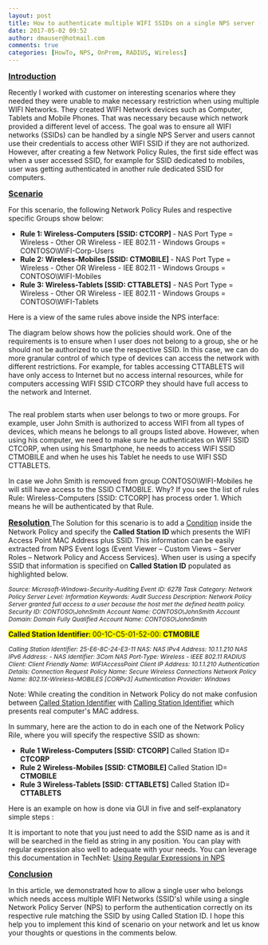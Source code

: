 ```yaml
---
layout: post
title: How to authenticate multiple WIFI SSIDs on a single NPS server (RADIUS)
date: 2017-05-02 09:52
author: dmauser@hotmail.com
comments: true
categories: [HowTo, NPS, OnPrem, RADIUS, Wireless]
---
```

<span style="font-size: 12pt;text-decoration: underline"><strong>Introduction
</strong></span>

Recently I worked with customer on interesting scenarios where they needed they were unable to make necessary restriction when using multiple WIFI Networks. They created WIFI Network devices such as Computer, Tablets and Mobile Phones. That was necessary because which network provided a different level of access. The goal was to ensure all WIFI networks (SSIDs) can be handled by a single NPS Server and users cannot use their credentials to access other WIFI SSID if they are not authorized. However, after creating a few Network Policy Rules, the first side effect was when a user accessed SSID, for example for SSID dedicated to mobiles, user was getting authenticated in another rule dedicated SSID for computers.

<span style="font-size: 12pt;text-decoration: underline"><strong>Scenario
</strong></span>

For this scenario, the following Network Policy Rules and respective specific Groups show below:
<ul>
 	<li><strong>Rule 1: Wireless-Computers [SSID: CTCORP]
</strong>- NAS Port Type = Wireless - Other OR Wireless - IEE 802.11
- Windows Groups = CONTOSO\WIFI-Corp-Users</li>
 	<li><strong>Rule 2: Wireless-Mobiles [SSID: CTMOBILE] </strong>
- NAS Port Type = Wireless - Other OR Wireless - IEE 802.11
- Windows Groups = CONTOSO\WIFI-Mobiles</li>
 	<li><strong>Rule 3: Wireless-Tablets [SSID: CTTABLETS]</strong>
- NAS Port Type = Wireless - Other OR Wireless - IEE 802.11
- Windows Groups = CONTOSO\WIFI-Tablets</li>
</ul>
Here is a view of the same rules above inside the NPS interface:

<img src="https://msdnshared.blob.core.windows.net/media/2017/05/050217_1451_Howtoauthen1.png" alt="" />

The diagram below shows how the policies should work. One of the requirements is to ensure when I user does not belong to a group, she or he should not be authorized to use the respective SSID. In this case, we can do more granular control of which type of devices can access the network with different restrictions. For example, for tables accessing CTTABLETS will have only access to Internet but no access internal resources, while for computers accessing WIFI SSID CTCORP they should have full access to the network and Internet.

<img src="https://msdnshared.blob.core.windows.net/media/2017/05/050217_1451_Howtoauthen2.png" alt="" />

The real problem starts when user belongs to two or more groups. For example, user John Smith is authorized to access WIFI from all types of devices, which means he belongs to all groups listed above. However, when using his computer, we need to make sure he authenticates on WIFI SSID CTCORP, when using his Smartphone, he needs to access WIFI SSID CTMOBILE and when he uses his Tablet he needs to use WIFI SSD CTTABLETS.

In case we John Smith is removed from group CONTOSO\WIFI-Mobiles he will still have access to the SSID CTMOBILE. Why? If you see the list of rules Rule: Wireless-Computers [SSID: CTCORP] has process order 1. Which means he will be authenticated by that Rule.

<span style="font-size: 12pt;text-decoration: underline"><strong>Resolution
</strong></span>The Solution for this scenario is to add a <span style="text-decoration: underline">Condition</span> inside the Network Policy and specify the <strong>Called Station ID </strong>which presents the WIFI Access Point MAC Address plus SSID.<strong>
</strong>This information can be easily extracted from NPS Event logs (Event Viewer – Custom Views – Server Roles – Network Policy and Access Services). When user is using a specify SSID that information is specified on <strong>Called Station ID</strong> populated as highlighted below.<strong>
</strong>

<span style="font-size: 9pt"><em>Source: Microsoft-Windows-Security-Auditing
Event ID: 6278
Task Category: Network Policy Server
Level: Information
Keywords: Audit Success
Description: Network Policy Server granted full access to a user because the host met the defined health policy.
Security ID: CONTOSO\JohnSmith
Account Name: CONTOSO\JohnSmith
Account Domain: Domain
Fully Qualified Account Name: CONTOSO\JohnSmith   </em></span>

<span style="background-color: yellow"><strong>Called Station Identifier: </strong>00-1C-C5-01-52-00: <strong>CTMOBILE </strong></span><strong>
</strong>

<span style="font-size: 9pt"><em>Calling Station Identifier: 25-E6-8C-24-E3-11
NAS: NAS IPv4 Address: 10.1.1.210
NAS IPv6 Address: -
NAS Identifier: 3Com NAS
Port-Type: Wireless - IEEE 802.11
RADIUS Client: Client Friendly Name: WIFIAccessPoint
Client IP Address: 10.1.1.210
Authentication Details: Connection Request Policy
Name: Secure Wireless Connections Network Policy
Name: 802.1X-Wireless-MOBILES [CORPv3]
Authentication Provider: Windows
</em></span>

Note: While creating the condition in Network Policy do not make confusion between <span style="text-decoration: underline">Called Station Identifier</span> with <span style="text-decoration: underline">Calling Station Identifier</span> which presents real computer's MAC address.

In summary, here are the action to do in each one of the Network Policy Rile, where you will specify the respective SSID as shown:<strong>
</strong>
<ul>
 	<li><strong>Rule 1 Wireless-Computers [SSID: CTCORP]
</strong>Called Station ID=<strong> CTCORP</strong></li>
 	<li><strong>Rule 2 Wireless-Mobiles [SSID: CTMOBILE] </strong>
Called Station ID=<strong> CTMOBILE</strong></li>
 	<li><strong>Rule 3 Wireless-Tablets [SSID: CTTABLETS]</strong>
Called Station ID=<strong> CTTABLETS</strong></li>
</ul>
Here is an example on how is done via GUI in five and self-explanatory simple steps :

<img src="https://msdnshared.blob.core.windows.net/media/2017/05/050217_1451_Howtoauthen3.png" alt="" />

It is important to note that you just need to add the SSID name as is and it will be searched in the field as string in any position. You can play with regular expression also well to adequate with your needs. You can leverage this documentation in TechNet: <a href="https://technet.microsoft.com/en-us/library/cc755272(v=ws.10).aspx">Using Regular Expressions in NPS</a>

<span style="font-size: 12pt;text-decoration: underline"><strong>Conclusion
</strong></span>

In this article, we demonstrated how to allow a single user who belongs which needs access multiple WIFI Networks (SSID's) while using a single Network Policy Server (NPS) to perform the authentication correctly on its respective rule matching the SSID by using Called Station ID. I hope this help you to implement this kind of scenario on your network and let us know your thoughts or questions in the comments below.
